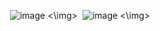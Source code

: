 <img> ![image](https://github.com/user-attachments/assets/1c83d3ea-c6ee-4b09-ac14-2bcaf7e487f5) <\img>
<img> ![image](https://github.com/user-attachments/assets/e09aaba2-7cac-4a3e-9b94-a3d115b4e902) <\img>

